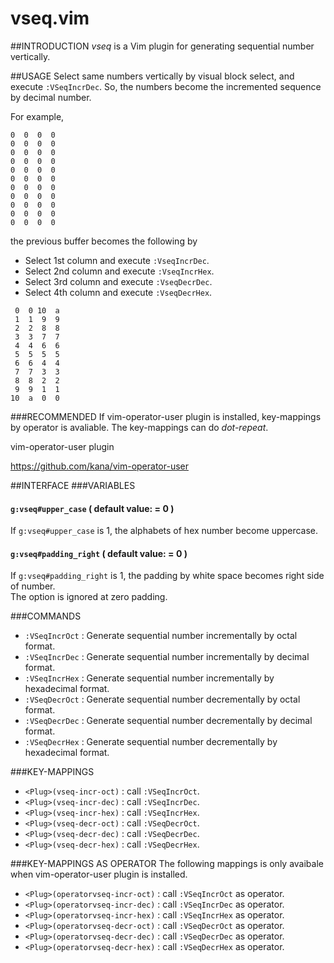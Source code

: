 # vseq.vim

##INTRODUCTION
*vseq* is a Vim plugin for generating sequential number vertically.  


##USAGE
Select same numbers vertically by visual block select, and execute `:VSeqIncrDec`. So, the numbers become the incremented sequence by decimal number.  

For example,  

```
0  0  0  0  
0  0  0  0  
0  0  0  0  
0  0  0  0  
0  0  0  0  
0  0  0  0  
0  0  0  0  
0  0  0  0  
0  0  0  0  
0  0  0  0  
0  0  0  0  
```

the previous buffer becomes the following by   

- Select 1st column and execute `:VseqIncrDec`.
- Select 2nd column and execute `:VseqIncrHex`.
- Select 3rd column and execute `:VseqDecrDec`.
- Select 4th column and execute `:VseqDecrHex`.

```
 0  0 10  a  
 1  1  9  9  
 2  2  8  8  
 3  3  7  7  
 4  4  6  6  
 5  5  5  5  
 6  6  4  4  
 7  7  3  3  
 8  8  2  2  
 9  9  1  1  
10  a  0  0  
```

###RECOMMENDED
If vim-operator-user plugin is installed, key-mappings by operator is avaliable. The key-mappings can do *dot-repeat*.

vim-operator-user plugin

https://github.com/kana/vim-operator-user


##INTERFACE
###VARIABLES
#### `g:vseq#upper_case` ( default value: = 0 )

If `g:vseq#upper_case` is 1, the alphabets of hex number become uppercase.  


#### `g:vseq#padding_right` ( default value: = 0 )

If `g:vseq#padding_right` is 1, the padding by white space becomes right side of number.  
The option is ignored at zero padding.  


###COMMANDS
- `:VSeqIncrOct` : Generate sequential number incrementally by octal format.
- `:VSeqIncrDec` : Generate sequential number incrementally by decimal format.
- `:VSeqIncrHex` : Generate sequential number incrementally by hexadecimal format.
- `:VSeqDecrOct` : Generate sequential number decrementally by octal format.
- `:VSeqDecrDec` : Generate sequential number decrementally by decimal format.
- `:VSeqDecrHex` : Generate sequential number decrementally by hexadecimal format.

###KEY-MAPPINGS
- `<Plug>(vseq-incr-oct)` : call `:VSeqIncrOct`.  
- `<Plug>(vseq-incr-dec)` : call `:VSeqIncrDec`.
- `<Plug>(vseq-incr-hex)` : call `:VSeqIncrHex`.
- `<Plug>(vseq-decr-oct)` : call `:VSeqDecrOct`.  
- `<Plug>(vseq-decr-dec)` : call `:VSeqDecrDec`.
- `<Plug>(vseq-decr-hex)` : call `:VSeqDecrHex`.

###KEY-MAPPINGS AS OPERATOR
The following mappings is only avaibale when vim-operator-user plugin is installed.  

- `<Plug>(operatorvseq-incr-oct)` : call `:VSeqIncrOct` as operator.  
- `<Plug>(operatorvseq-incr-dec)` : call `:VSeqIncrDec` as operator.
- `<Plug>(operatorvseq-incr-hex)` : call `:VSeqIncrHex` as operator.
- `<Plug>(operatorvseq-decr-oct)` : call `:VSeqDecrOct` as operator.  
- `<Plug>(operatorvseq-decr-dec)` : call `:VSeqDecrDec` as operator.
- `<Plug>(operatorvseq-decr-hex)` : call `:VSeqDecrHex` as operator.
